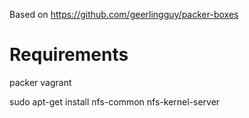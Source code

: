 Based on https://github.com/geerlingguy/packer-boxes




# Requirements

packer
vagrant

sudo apt-get install nfs-common nfs-kernel-server
